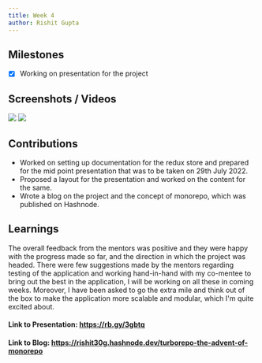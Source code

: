 ```yaml
---
title: Week 4
author: Rishit Gupta   
---
```


## Milestones
- [X] Working on presentation for the project

## Screenshots / Videos 
![](https://i.postimg.cc/m2xFQcjm/Screenshot-2023-07-30-103948.png)
![](https://i.postimg.cc/9XGwWmPK/Screenshot-2023-07-30-110235.png)

## Contributions
- Worked on setting up documentation for the redux store and prepared for the mid point presentation that was to be taken on 29th July 2022. 
- Proposed a layout for the presentation and worked on the content for the same.
- Wrote a blog on the project and the concept of monorepo, which was published on Hashnode.

## Learnings
The overall feedback from the mentors was positive and they were happy with the progress made so far, and the direction in which the project was headed. There were few suggestions made by the mentors regarding testing of the application and working hand-in-hand with my co-mentee to bring out the best in the application, I will be working on all these in coming weeks. Moreover, I have been asked to go the extra mile and think out of the box to make the application more scalable and modular, which I'm quite excited about.


#### Link to Presentation: https://rb.gy/3gbtq
#### Link to Blog: https://rishit30g.hashnode.dev/turborepo-the-advent-of-monorepo